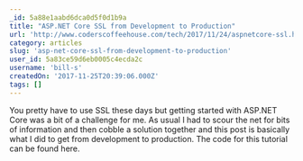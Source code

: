 ```yaml
---
_id: 5a88e1aabd6dca0d5f0d1b9a
title: "ASP.NET Core SSL from Development to Production"
url: 'http://www.coderscoffeehouse.com/tech/2017/11/24/aspnetcore-ssl.html'
category: articles
slug: 'asp-net-core-ssl-from-development-to-production'
user_id: 5a83ce59d6eb0005c4ecda2c
username: 'bill-s'
createdOn: '2017-11-25T20:39:06.000Z'
tags: []
---
```


You pretty have to use SSL these days but getting started with ASP.NET Core was a bit of a challenge for me. As usual I had to scour the net for bits of information and then cobble a solution together and this post is basically what I did to get from development to production. The code for this tutorial can be found here.

